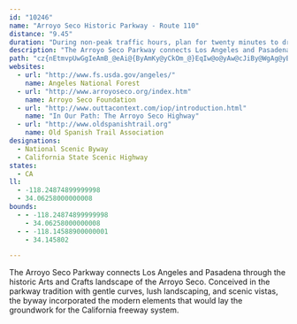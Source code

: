 ```yaml
---
id: "10246"
name: "Arroyo Seco Historic Parkway - Route 110"
distance: "9.45"
duration: "During non-peak traffic hours, plan for twenty minutes to drive or one hour to see the entire byway."
description: "The Arroyo Seco Parkway connects Los Angeles and Pasadena through the historic Arts and Crafts landscape of the Arroyo Seco. Conceived in the parkway tradition with gentle curves, lush landscaping, and scenic vistas, the byway incorporated the modern elements that would lay the groundwork for the California freeway system."
path: "cz{nEtmvpUwGgIeAmB_@eAi@{ByAmKy@yCkOm_@}EqIw@o@yAw@cJiBy@WgAg@yBcBwKaKcPqRsFeHmBwCwF_H{@mAsEkIwEaHgCiEwDyHoAsEyE}Wc@iJY_Co@{B}@cBgJoLoBkBgBmAmGiDcCeAyCY}EIsAUcA_@wZsQmCmC}HwIi@w@cAaCuBgHo@mCSyAI_B\\oOSwCYuAi@_ByAmCiPwVyFqHsB{By@s@oAm@wHmAqA_Ak@}@i@sAUsBDuAt@eENmBKqCa@gBeC{GeE_Hw@_Bi@aBiBgIeAmC_QcWc@u@i@}AqHuk@K}BDcB^{IBwBMue@KaKSeG_@{Bo@sBwAkCoBkBcCiAiAYoBQwEJ_CX}Cl@oJxCcETyiBj@IJ_EF_@H"
websites:
  - url: "http://www.fs.usda.gov/angeles/"
    name: Angeles National Forest
  - url: "http://www.arroyoseco.org/index.htm"
    name: Arroyo Seco Foundation
  - url: "http://www.outtacontext.com/iop/introduction.html"
    name: "In Our Path: The Arroyo Seco Highway"
  - url: "http://www.oldspanishtrail.org"
    name: Old Spanish Trail Association
designations:
  - National Scenic Byway
  - California State Scenic Highway
states:
  - CA
ll:
  - -118.24874899999998
  - 34.06258000000008
bounds:
  - - -118.24874899999998
    - 34.06258000000008
  - - -118.14588900000001
    - 34.145802

---
```


The Arroyo Seco Parkway connects Los Angeles and Pasadena through the historic Arts and Crafts landscape of the Arroyo Seco. Conceived in the parkway tradition with gentle curves, lush landscaping, and scenic vistas, the byway incorporated the modern elements that would lay the groundwork for the California freeway system.
